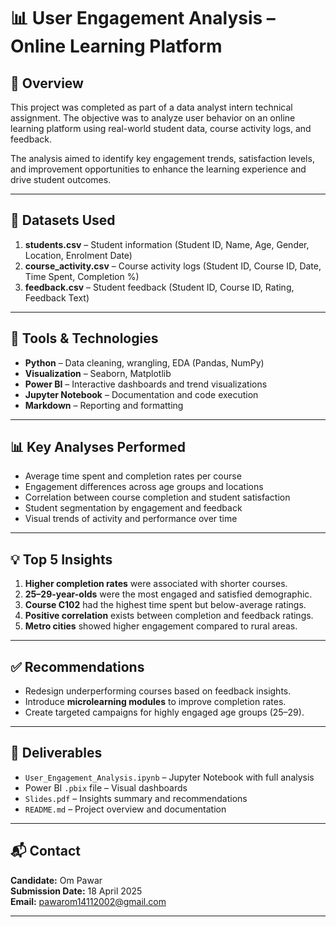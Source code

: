 # 📊 User Engagement Analysis – Online Learning Platform

## 🧾 Overview

This project was completed as part of a data analyst intern technical assignment. The objective was to analyze user behavior on an online learning platform using real-world student data, course activity logs, and feedback.

The analysis aimed to identify key engagement trends, satisfaction levels, and improvement opportunities to enhance the learning experience and drive student outcomes.

---

## 📂 Datasets Used

1. **students.csv** – Student information (Student ID, Name, Age, Gender, Location, Enrolment Date)  
2. **course_activity.csv** – Course activity logs (Student ID, Course ID, Date, Time Spent, Completion %)  
3. **feedback.csv** – Student feedback (Student ID, Course ID, Rating, Feedback Text)

---

## 🔧 Tools & Technologies

- **Python** – Data cleaning, wrangling, EDA (Pandas, NumPy)
- **Visualization** – Seaborn, Matplotlib
- **Power BI** – Interactive dashboards and trend visualizations
- **Jupyter Notebook** – Documentation and code execution
- **Markdown** – Reporting and formatting

---

## 📊 Key Analyses Performed

- Average time spent and completion rates per course
- Engagement differences across age groups and locations
- Correlation between course completion and student satisfaction
- Student segmentation by engagement and feedback
- Visual trends of activity and performance over time

---

## 💡 Top 5 Insights

1. **Higher completion rates** were associated with shorter courses.
2. **25–29-year-olds** were the most engaged and satisfied demographic.
3. **Course C102** had the highest time spent but below-average ratings.
4. **Positive correlation** exists between completion and feedback ratings.
5. **Metro cities** showed higher engagement compared to rural areas.

---

## ✅ Recommendations

- Redesign underperforming courses based on feedback insights.
- Introduce **microlearning modules** to improve completion rates.
- Create targeted campaigns for highly engaged age groups (25–29).

---

## 📎 Deliverables

- `User_Engagement_Analysis.ipynb` – Jupyter Notebook with full analysis
- Power BI `.pbix` file  – Visual dashboards 
- `Slides.pdf` – Insights summary and recommendations
- `README.md` – Project overview and documentation

---

## 📬 Contact

**Candidate:** Om Pawar  
**Submission Date:** 18 April 2025  
**Email:** pawarom14112002@gmail.com

---
